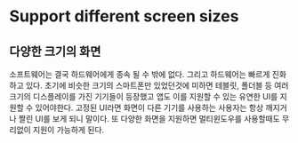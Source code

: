 # Support different screen sizes 
## 다양한 크기의 화면
소프트웨어는 결국 하드웨어에게 종속 될 수 밖에 없다.
그리고 하드웨어는 빠르게 진화하고 있다.
초기에 비슷한 크기의 스마트폰만 있었던것에 미하면 테블릿, 폴더블 등 여러 크기의 디스플레이를 가진 기기들이 등장했고 앱도 이를 지원할 수 있는 유연한 UI를 지원할 수 있어야한다. 고정된 UI라면 화면이 다른 기기를 사용하는 사용자는 항상 깨지거나 짤린 UI를 보게 되니 말이다.
또 다양한 화면을 지원하면 멀티윈도우를 사용할때도 무리없이 지원이 가능하게 된다.
